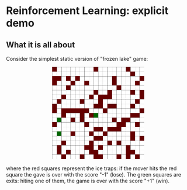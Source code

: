 # Reinforcement Learning: explicit demo

## What it is all about

Consider the simplest static version of  "frozen lake" game:

<p align="center">
  <img src="env.png" width=50% />
</p>

where the red squares represent the ice traps: if the mover hits the red square  the gave is over with the score "-1" (lose). The green squares are exits: hiting one of them, the game is over with the score "+1" (win). 
